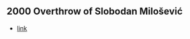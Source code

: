 ## 2000 Overthrow of Slobodan Milošević
- [link](https://en.wikipedia.org/wiki/Overthrow_of_Slobodan_Milo%C5%A1evi%C4%87)